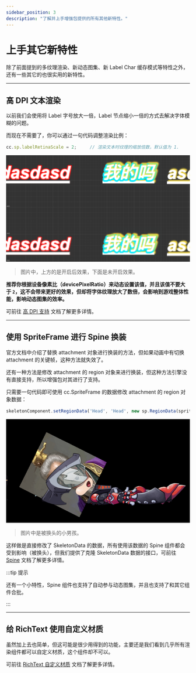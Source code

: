 ```yaml
---
sidebar_position: 3
description: "了解并上手增强包提供的所有其他新特性。"
---
```


# 上手其它新特性

除了前面提到的多纹理渲染、新动态图集、新 Label Char 缓存模式等特性之外，还有一些其它的也很实用的新特性。

---
## 高 DPI 文本渲染

以前我们会使用将 Label 字号放大一倍，Label 节点缩小一倍的方式去解决字体模糊的问题。

而现在不需要了，你可以通过一句代码调整渲染比例：

```js
cc.sp.labelRetinaScale = 2;     // 渲染文本时纹理的缩放倍数，默认值为 1.
```

![labelscaledemo](./assets/labelscaledemo.png)

> 图片中，上方的是开启后效果，下面是未开启效果。

**推荐你根据设备像素比（devicePixelRatio）来动态设置该值，并且该值不要大于 `2`，这不会带来更好的效果，但却将字体纹理放大了数倍，会影响到游戏整体性能，影响动态图集的效率。**

可前往 [高 DPI 支持](../user-guide/text-render/text-high-dpi.md) 文档了解更多详情。

---
## 使用 SpriteFrame 进行 Spine 换装

官方文档中介绍了替换 attachment 对象进行换装的方法，但如果动画中有切换 attachment 的关键帧，这种方法就失效了。

还有一种方法是修改 attachment 的 region 对象来进行换装，但这种方法引擎没有直接支持，所以增强包对其进行了支持。

只需要一句代码即可使用 cc.SpriteFrame 的数据修改 attachment 的 region 对象数据：

```js
skeletonComponent.setRegionData('Head', 'Head', new sp.RegionData(spriteFrame));
```

![changespine](./assets/changespine.png)

> 图片中是被换头的小男孩。

这样做是直接修改了 SkeletonData 的数据，所有使用该数据的 Spine 组件都会受到影响（被换头），但我们提供了克隆 SkeletonData 数据的接口，可前往 [Spine](../user-guide/spine/spine-intro.mdx) 文档了解更多详情。

:::tip 提示

还有一个小特性，Spine 组件也支持了自动参与动态图集，并且也支持了和其它组件合批。

:::

---
## 给 RichText 使用自定义材质

虽然加上去也简单，但这可能是很少用得到的功能，主要还是我们看到几乎所有渲染组件都可以自定义材质，这个组件却不可以。

可前往 [RichText 自定义材质](../user-guide/text-render/text-richtext.md) 文档了解更多详情。
